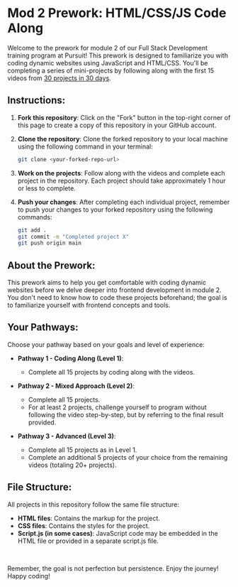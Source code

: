 # Mod 2 Prework: HTML/CSS/JS Code Along

Welcome to the prework for module 2 of our Full Stack Development training program at Pursuit! This prework is designed to familiarize you with coding dynamic websites using JavaScript and HTML/CSS. You'll be completing a series of mini-projects by following along with the first 15 videos from [30 projects in 30 days](https://www.youtube.com/playlist?list=PLjwm_8O3suyOgDS_Z8AWbbq3zpCmR-WE9).

## Instructions:

1. **Fork this repository**: Click on the "Fork" button in the top-right corner of this page to create a copy of this repository in your GitHub account.

2. **Clone the repository**: Clone the forked repository to your local machine using the following command in your terminal:

   ```bash
   git clone <your-forked-repo-url>
   ```

3. **Work on the projects**: Follow along with the videos and complete each project in the repository. Each project should take approximately 1 hour or less to complete.

4. **Push your changes**: After completing each individual project, remember to push your changes to your forked repository using the following commands:

   ```bash
   git add .
   git commit -m "Completed project X"
   git push origin main
   ```

## About the Prework:

This prework aims to help you get comfortable with coding dynamic websites before we delve deeper into frontend development in module 2. You don't need to know how to code these projects beforehand; the goal is to familiarize yourself with frontend concepts and tools.

## Your Pathways:

Choose your pathway based on your goals and level of experience:

- **Pathway 1 - Coding Along (Level 1)**:
  - Complete all 15 projects by coding along with the videos.

- **Pathway 2 - Mixed Approach (Level 2)**:
  - Complete all 15 projects.
  - For at least 2 projects, challenge yourself to program without following the video step-by-step, but by referring to the final result provided.

- **Pathway 3 - Advanced (Level 3)**:
  - Complete all 15 projects as in Level 1.
  - Complete an additional 5 projects of your choice from the remaining videos (totaling 20+ projects).

## File Structure:

All projects in this repository follow the same file structure:

- **HTML files**: Contains the markup for the project.
- **CSS files**: Contains the styles for the project.
- **Script.js (in some cases)**: JavaScript code may be embedded in the HTML file or provided in a separate script.js file. 

<br>

Remember, the goal is not perfection but persistence. Enjoy the journey!
Happy coding!

